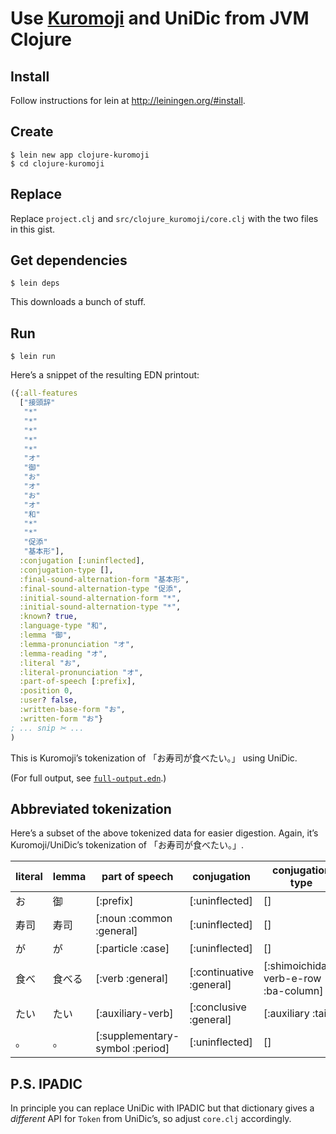 # Use [Kuromoji](https://github.com/atilika/kuromoji) and UniDic from JVM Clojure

## Install
Follow instructions for lein at http://leiningen.org/#install.

## Create
```
$ lein new app clojure-kuromoji
$ cd clojure-kuromoji
```

## Replace
Replace `project.clj` and `src/clojure_kuromoji/core.clj` with the two files in this gist.

## Get dependencies
```
$ lein deps
```
This downloads a bunch of stuff.

## Run
```
$ lein run
```
Here’s a snippet of the resulting EDN printout:
```clojure
({:all-features
  ["接頭辞"
   "*"
   "*"
   "*"
   "*"
   "*"
   "オ"
   "御"
   "お"
   "オ"
   "お"
   "オ"
   "和"
   "*"
   "*"
   "促添"
   "基本形"],
  :conjugation [:uninflected],
  :conjugation-type [],
  :final-sound-alternation-form "基本形",
  :final-sound-alternation-type "促添",
  :initial-sound-alternation-form "*",
  :initial-sound-alternation-type "*",
  :known? true,
  :language-type "和",
  :lemma "御",
  :lemma-pronunciation "オ",
  :lemma-reading "オ",
  :literal "お",
  :literal-pronunciation "オ",
  :part-of-speech [:prefix],
  :position 0,
  :user? false,
  :written-base-form "お",
  :written-form "お"}
; ... snip ✂ ...
)
```
This is Kuromoji’s tokenization of 「お寿司が食べたい。」 using UniDic.

(For full output, see [`full-output.edn`](https://gist.github.com/fasiha/d1e521c84b093e9756455d82f6482a38#file-full-output-edn).)

## Abbreviated tokenization
Here’s a subset of the above tokenized data for easier digestion. Again, it’s Kuromoji/UniDic’s tokenization of 「お寿司が食べたい。」.

| literal   | lemma    | part of speech                    | conjugation                | conjugation type                       |
|---|---|---|---|---|
| お        | 御       | [:prefix]                         | [:uninflected]             | []                                     |
| 寿司      | 寿司     | [:noun :common :general]          | [:uninflected]             | []                                     |
| が        | が       | [:particle :case]                 | [:uninflected]             | []                                     |
| 食べ      | 食べる   | [:verb :general]                  | [:continuative :general]   | [:shimoichidan-verb-e-row :ba-column]  |
| たい      | たい     | [:auxiliary-verb]                 | [:conclusive :general]     | [:auxiliary :tai]                      |
| 。        | 。       | [:supplementary-symbol :period]   | [:uninflected]             | []                                     |

## P.S. IPADIC

In principle you can replace UniDic with IPADIC but that dictionary gives a *different* API for `Token` from UniDic’s, so adjust `core.clj` accordingly.
